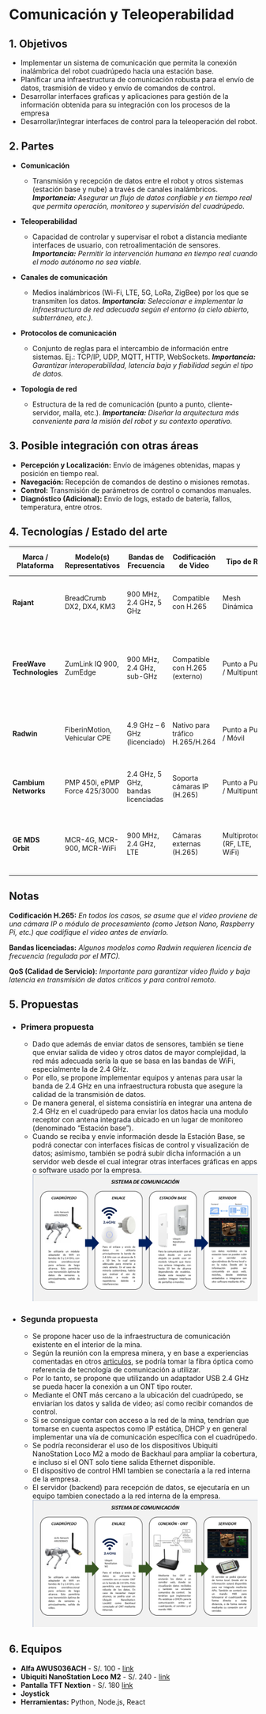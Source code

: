 # Comunicación y Teleoperabilidad

## 1. Objetivos
* Implementar un sistema de comunicación que permita la conexión inalámbrica del robot cuadrúpedo hacia una estación base.
* Planificar una infraestructura de comunicación robusta para el envío de datos, trasmisión de video y envío de comandos de control.
* Desarrollar interfaces graficas y aplicaciones para gestión de la información obtenida para su integración con los procesos de la empresa
* Desarrollar/integrar interfaces de control para la teleoperación del robot.

## 2. Partes
* **Comunicación** 
    * Transmisión y recepción de datos entre el robot y otros sistemas (estación base y nube) a través de canales inalámbricos. _**Importancia:** Asegurar un flujo de datos confiable y en tiempo real que permita operación, monitoreo y supervisión del cuadrúpedo._

* **Teleoperabilidad**
    * Capacidad de controlar y supervisar el robot a distancia mediante interfaces de usuario, con retroalimentación de sensores. _**Importancia:** Permitir la intervención humana en tiempo real cuando el modo autónomo no sea viable._

* **Canales de comunicación**
    * Medios inalámbricos (Wi-Fi, LTE, 5G, LoRa, ZigBee) por los que se transmiten los datos. _**Importancia:** Seleccionar e implementar la infraestructura de red adecuada según el entorno (a cielo abierto, subterráneo, etc.)._

* **Protocolos de comunicación**
    * Conjunto de reglas para el intercambio de información entre sistemas. Ej.: TCP/IP, UDP, MQTT, HTTP, WebSockets. _**Importancia:** Garantizar interoperabilidad, latencia baja y fiabilidad según el tipo de datos._

* **Topología de red**
    * Estructura de la red de comunicación (punto a punto, cliente-servidor, malla, etc.). _**Importancia:** Diseñar la arquitectura más conveniente para la misión del robot y su contexto operativo._

## 3. Posible integración con otras áreas
* **Percepción y Localización:** Envío de imágenes obtenidas, mapas y posición en tiempo real.
* **Navegación:** Recepción de comandos de destino o misiones remotas.
* **Control:** Transmisión de parámetros de control o comandos manuales.
* **Diagnóstico (Adicional):** Envío de logs, estado de batería, fallos, temperatura, entre otros.

## 4. Tecnologías / Estado del arte

| Marca / Plataforma       | Modelo(s) Representativos           | Bandas de Frecuencia       | Codificación de Video       | Tipo de Red              | Características Clave                                                                                     | Precio Aproximado (USD) |
|--------------------------|-------------------------------------|----------------------------|-----------------------------|--------------------------|------------------------------------------------------------------------------------------------------------|--------------------------|
| **Rajant**               | BreadCrumb DX2, DX4, KM3            | 900 MHz, 2.4 GHz, 5 GHz    | Compatible con H.265        | Mesh Dinámica            | Red Mesh autosanable, tolerante a fallos, ideal para vehículos móviles.                                   | $1,200 – $2,500          |
| **FreeWave Technologies**| ZumLink IQ 900, ZumEdge             | 900 MHz, 2.4 GHz, sub-GHz  | Compatible con H.265 (externo) | Punto a Punto / Multipunto | Radios industriales, integrables con cámaras IP o SBC (Jetson, etc.), cifrado AES, Edge Computing opcional | $1,000 – $3,000          |
| **Radwin**               | FiberinMotion, Vehicular CPE        | 4.9 GHz – 6 GHz (licenciado) | Nativo para tráfico H.265/H.264 | Punto a Punto / Móvil    | Ideal para vehículos en movimiento, QoS garantizada, baja latencia.                                        | $1,500 – $3,500          |
| **Cambium Networks**     | PMP 450i, ePMP Force 425/3000       | 2.4 GHz, 5 GHz, bandas licenciadas | Soporta cámaras IP (H.265)  | Punto a Punto / Multipunto | QoS avanzada, multicast de video, gestión remota, industrial y resistente.                                 | $800 – $2,000            |
| **GE MDS Orbit**         | MCR-4G, MCR-900, MCR-WiFi           | 900 MHz, 2.4 GHz, LTE      | Cámaras externas (H.265)    | Multiprotocolo (RF, LTE, WiFi) | Alta disponibilidad, redundancia de enlaces, integración SCADA e IoT industrial.                          | $1,500 – $4,000          |


## Notas

**Codificación H.265:** *En todos los casos, se asume que el video proviene de una cámara IP o módulo de procesamiento (como Jetson Nano, Raspberry Pi, etc.) que codifique el video antes de enviarlo.*

**Bandas licenciadas:** *Algunos modelos como Radwin requieren licencia de frecuencia (regulada por el MTC).*

**QoS (Calidad de Servicio):** *Importante para garantizar video fluido y baja latencia en transmisión de datos críticos y para control remoto.*

## 5. Propuestas

* ### Primera propuesta
    * Dado que además de enviar datos de sensores, también se tiene que enviar salida de video y otros datos de mayor complejidad, la red más adecuada sería la que se basa en las bandas de WiFi, especialmente la de 2.4 GHz. 
    * Por ello, se propone implementar equipos y antenas para usar la banda de 2.4 GHz en una infraestructura robusta que asegure la calidad de la transmisión de datos. 
    * De manera general, el sistema consistiría en integrar una antena de 2.4 GHz en el cuadrúpedo para enviar los datos hacia una modulo receptor con antena integrada ubicado en un lugar de monitoreo (denominado “Estación base”). 
    * Cuando se reciba y envíe información desde la Estación Base, se podrá conectar con interfaces físicas de control y visualización de datos; asimismo, también se podrá subir dicha información a un servidor web desde el cual integrar otras interfaces gráficas en apps o software usado por la empresa.
    ![Imagen de propuesta 01](/public/diagrama_comunicacion_cuadrupedo/propuesta01.PNG "Propuesta 01")

* ### Segunda propuesta
    * Se propone hacer uso de la infraestructura de comunicación existente en el interior de la mina.
    * Según la reunión con la empresa minera, y en base a experiencias comentadas en otros [articulos](https://www.furukawalatam.com/es/conexion-furukawa-detalles/fibra-optica-y-mineria-transformacion-digital-hacia-la-industria-40), se podría tomar la fibra óptica como referencia de tecnología de comunicación a utilizar.
    * Por lo tanto, se propone que utilizando un adaptador USB 2.4 GHz se pueda hacer la conexión a un ONT tipo router. 
    * Mediante el ONT más cercano a la ubicación del cuadrúpedo, se enviarían los datos y salida de video; así como recibir comandos de control.
    * Si se consigue contar con acceso a la red de la mina, tendrían que tomarse en cuenta aspectos como IP estática, DHCP y en general implementar una vía de comunicación específica con el cuadrúpedo.
    * Se podría reconsiderar el uso de los dispositivos Ubiquiti NanoStation Loco M2 a modo de Backhaul para ampliar la cobertura, e incluso si el ONT solo tiene salida Ethernet disponible.  
    * El dispositivo de control HMI tambien se conectaría a la red interna de la empresa.
    * El servidor (backend) para recepción de datos, se ejecutaría en un equipo tambien conectado a la red interna de la empresa.
    ![Imagen de propuesta 02](/public/diagrama_comunicacion_cuadrupedo/propuesta02.PNG "Propuesta 02")

## 6. Equipos
* **Alfa AWUS036ACH** - S/. 100 - [link](https://tiendamia.com/pe/producto?amz=B0752CTSGD)
* **Ubiquiti NanoStation Loco M2** - S/. 240 - [link](https://arteus.pe/products/ubiquiti-locom2-nanostation-airmax-locom2-cpe-hasta-150-mbps-frecuencia-2-ghz-2412-2462-mhz-con-antena-integrada-de-8-dbi?srsltid=AfmBOoo6EFRcyCYr_JQsBFI25YdWthLGxmDeiysaxI71t-NhPGL1tSmX)
* **Pantalla TFT Nextion** - S/. 180 [link](https://mtlab.pe/producto/pantalla-nextion-discovery-2-4-2-8-3-5-hmi-tactil-resistivo/?srsltid=AfmBOori3gilh8l7x1lkFazwUiYRDs4wsNZnnPL4dXag-zkqk4xFQKcK)
* **Joystick**
* **Herramientas:** Python, Node.js, React
